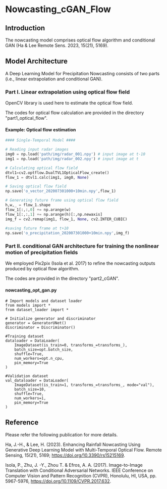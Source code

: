 # Nowcasting_cGAN_Flow

## Introduction
The nowcasting model comprises optical flow algorithm and conditional GAN (Ha & Lee Remote Sens. 2023, 15(21), 5169).

## Model Architecture 
A Deep Learning Model for Precipitation Nowcasting consists of two parts (i.e., linear extrapolation and conditional GAN).

### Part I. Linear extrapolation using optical flow field

OpenCV library is used here to estimate the optical flow field.

The codes for optical flow calculation are provided in the directory "part1_optical_flow".

#### Example: Optical flow estimation
```python
#### Single-Temporal Model ####

# Reading input radar images
img0 = np.load('path/img/radar_001.npy') # input image at t-10
img1 = np.load('path/img/radar_002.npy') # input image at t

# Calculating optical flow field
dtvl1=cv2.optflow.DualTVL1OpticalFlow_create()
flow_1 = dtvl1.calc(img1, img0, None)

# Saving optical flow field
np.save('o_vector_202007301000+10min.npy',flow_1)

# Generating future frame using optical flow field
h,w,_ = flow_1.shape
flow_1[:,:,0] += np.arange(w)
flow_1[:,:,1] += np.arange(h)[:,np.newaxis]
img_f = cv2.remap(img1, flow_1, None, cv2.INTER_CUBIC)
        
#saving future frame at t+10
np.save('o_precipitation_202007301000+10min.npy',img_f)
```

### Part II. conditional GAN architecture for training the nonlinear motion of precipitation fields
We employed Pix2pix (Isola et al. 2017) to refine the nowcasting outputs produced by optical flow algorithm.

The codes are provided in the directory "part2_cGAN".

#### nowcasting_opt_gan.py
```
# Import models and dataset loader
from models import *
from dataset_loader import *

# Initialize generator and discriminator
generator = GeneratorUNet()
discriminator = Discriminator()

#Training dataset
dataloader = DataLoader(
    ImageDataset(is_train=0, transforms_=transforms_),
    batch_size=opt.batch_size,
    shuffle=True,
    num_workers=opt.n_cpu,
    pin_memory=True
)

#Validation dataset
val_dataloader = DataLoader(
    ImageDataset(is_train=1, transforms_=transforms_, mode="val"),
    batch_size=10,
    shuffle=True,
    num_workers=1,
    pin_memory=True
)
```


## Reference
Please refer the following publication for more details.

Ha, J.-H., & Lee, H. (2023). Enhancing Rainfall Nowcasting Using Generative Deep Learning Model with Multi-Temporal Optical Flow. Remote Sensing, 15(21), 5169; https://doi.org/10.3390/rs15215169.

Isola, P., Zhu, J. -Y., Zhou T. & Efros, A. A. (2017). Image-to-Image Translation with Conditional Adversarial Networks. IEEE Conference on Computer Vision and Pattern Recognition (CVPR), Honolulu, HI, USA, pp. 5967-5976, https://doi.org/10.1109/CVPR.2017.632.
